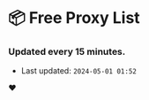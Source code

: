 # :package: Free Proxy List
### Updated every 15 minutes.

- Last updated: `2024-05-01 01:52`

:heart:

